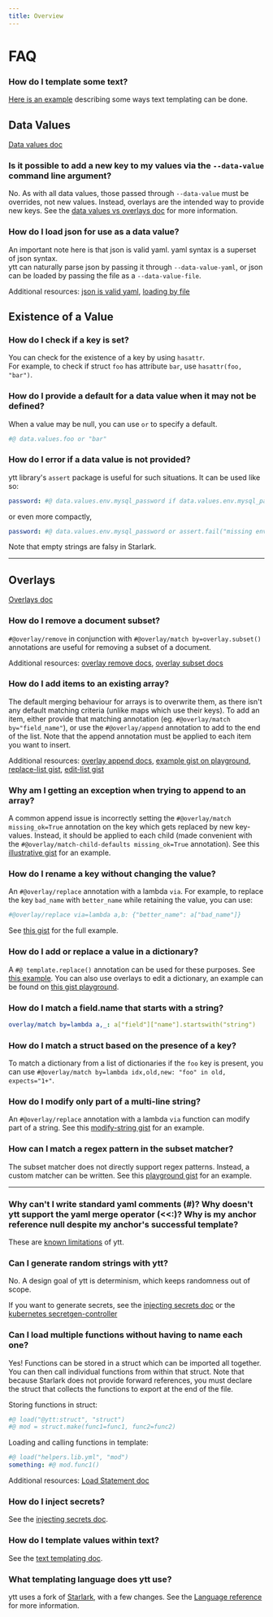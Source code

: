 ```yaml
---
title: Overview
---
```


# FAQ

### How do I template some text?

[Here is an example](https://carvel.dev/ytt/#example:example-text-template) describing some ways text templating can be done.

## Data Values

[Data values doc](ytt-data-values.md)

### Is it possible to add a new key to my values via the `--data-value` command line argument?
No. As with all data values, those passed through `--data-value` must be overrides, not new values. Instead, overlays are the intended way to provide new keys. 
See the [data values vs overlays doc](data-values-vs-overlays.md) for more information.

### How do I load json for use as a data value?
An important note here is that json is valid yaml. yaml syntax is a superset of json syntax.\
ytt can naturally parse json by passing it through `--data-value-yaml`, or json can be loaded by passing the file as a `--data-value-file`.

Additional resources: [json is valid yaml](https://gist.github.com/pivotaljohn/debe4596df5b4158c7c09f6f1841dd47), [loading by file](https://gist.github.com/pivotaljohn/d3468c3239f79fea7e232751757e779a)

## Existence of a Value

### How do I check if a key is set?
You can check for the existence of a key by using `hasattr`.\
For example, to check if struct `foo` has attribute `bar`, use `hasattr(foo, "bar")`.

### How do I provide a default for a data value when it may not be defined?
When a value may be null, you can use `or` to specify a default.
```yaml
#@ data.values.foo or "bar"
```

### How do I error if a data value is not provided?

ytt library's `assert` package is useful for such situations. It can be used like so:

```yaml
password: #@ data.values.env.mysql_password if data.values.env.mysql_password else assert.fail("missing env.mysql_password")
```

or even more compactly,

```yaml
password: #@ data.values.env.mysql_password or assert.fail("missing env.mysql_password")
```

Note that empty strings are falsy in Starlark.

---

## Overlays

[Overlays doc](lang-ref-ytt-overlay.md)

### How do I remove a document subset?

`#@overlay/remove` in conjunction with `#@overlay/match by=overlay.subset()` annotations are useful for removing a subset of a document.

Additional resources: [overlay remove docs](lang-ref-ytt-overlay.md#overlayremove), [overlay subset docs](lang-ref-ytt-overlay.md#overlaysubset)

### How do I add items to an existing array?  

The default merging behaviour for arrays is to overwrite them, as there isn't any default matching criteria (unlike maps which use their keys). To add an item, either provide that matching annotation (eg. `#@overlay/match by="field_name"`), or use the `#@overlay/append` annotation to add to the end of the list. Note that the append annotation must be applied to each item you want to insert.

Additional resources: [overlay append docs](lang-ref-ytt-overlay.md#overlayappend), [example gist on playground](https://carvel.dev/ytt/#gist:https://gist.github.com/pivotaljohn/8c7f48e183158ce12107f576eeab937c), [replace-list gist](https://carvel.dev/ytt/#gist:https://gist.github.com/pivotaljohn/2b3a9b3367137079195971e1409d539e), [edit-list gist](https://carvel.dev/ytt/#gist:https://gist.github.com/pivotaljohn/217e8232dc080bb764bfd064ffa9c115)

### Why am I getting an exception when trying to append to an array?

A common append issue is incorrectly setting the `#@overlay/match missing_ok=True` annotation on the key which gets replaced by new key-values. Instead, it should be applied to each child (made convenient with the `#@overlay/match-child-defaults missing_ok=True` annotation). See this [illustrative gist](https://gist.github.com/cppforlife/bf42f2d3d23dacf07affcd4150370cb9) for an example.

### How do I rename a key without changing the value?

An `#@overlay/replace` annotation with a lambda `via`. For example, to replace the key `bad_name` with `better_name` while retaining the value, you can use:
```yaml
#@overlay/replace via=lambda a,b: {"better_name": a["bad_name"]}
```
See [this gist](https://carvel.dev/ytt/#gist:https://gist.github.com/gcheadle-vmware/3c41645a80201caaeefa878e84fff958) for the full example.

### How do I add or replace a value in a dictionary?

A `#@ template.replace()` annotation can be used for these purposes. See [this example](https://carvel.dev/ytt/#example:example-replace). You can also use overlays to edit a dictionary, an example can be found on [this gist playground](https://carvel.dev/ytt/#gist:https://gist.github.com/gcheadle-vmware/af8aeb3120386e58922c816d76f47ab6).

### How do I match a field.name that starts with a string?

```yaml
overlay/match by=lambda a,_: a["field"]["name"].startswith("string")
```

### How do I match a struct based on the presence of a key?

To match a dictionary from a list of dictionaries if the `foo` key is present, you can use 
```#@overlay/match by=lambda idx,old,new: "foo" in old, expects="1+"```.

### How do I modify only part of a multi-line string?

An `#@overlay/replace` annotation with a lambda `via` function can modify part of a string. See this [modify-string gist](https://carvel.dev/ytt/#gist:https://gist.github.com/cppforlife/7633c2ed0560e5c8005e05c8448a74d2) for an example.

### How can I match a regex pattern in the subset matcher?

The subset matcher does not directly support regex patterns. Instead, a custom matcher can be written. See this [playground gist](https://carvel.dev/ytt/#gist:https://gist.github.com/ewrenn8/3409e44252f93497a9b447900f3fb5b7) for an example.

---

### Why can't I write standard yaml comments (#)? Why doesn't ytt support the yaml merge operator (<<:)? Why is my anchor reference null despite my anchor's successful template?

These are [known limitations](https://github.com/k14s/ytt/blob/develop/docs/known-limitations.md) of ytt.

### Can I generate random strings with ytt?
No. A design goal of ytt is determinism, which keeps randomness out of scope.

If you want to generate secrets, see the [injecting secrets doc](injecting-secrets.md) or the [kubernetes secretgen-controller](https://github.com/k14s/secretgen-controller)

### Can I load multiple functions without having to name each one?

Yes! Functions can be stored in a struct which can be imported all together. You can then call individual functions from within that struct. Note that because Starlark does not provide forward references, you must declare the struct that collects the functions to export at the end of the file.

Storing functions in struct:

```yaml
#@ load("@ytt:struct", "struct")
#@ mod = struct.make(func1=func1, func2=func2)
```

Loading and calling functions in template:

```yaml
#@ load("helpers.lib.yml", "mod")
something: #@ mod.func1()
```

Additional resources: [Load Statement doc](lang-ref-load.md)

### How do I inject secrets?
See the [injecting secrets doc](injecting-secrets.md).

### How do I template values within text?
See the [text templating doc](ytt-text-templating.md).

### What templating language does ytt use?

ytt uses a fork of [Starlark](https://github.com/bazelbuild/starlark), with a few changes. See the [Language reference](lang.md#Language) for more information.
